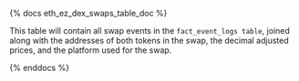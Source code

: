 {% docs eth_ez_dex_swaps_table_doc %}

This table will contain all swap events in the ```fact_event_logs table```, joined along with the addresses of both tokens in the swap, the decimal adjusted prices, and the platform used for the swap.

{% enddocs %}